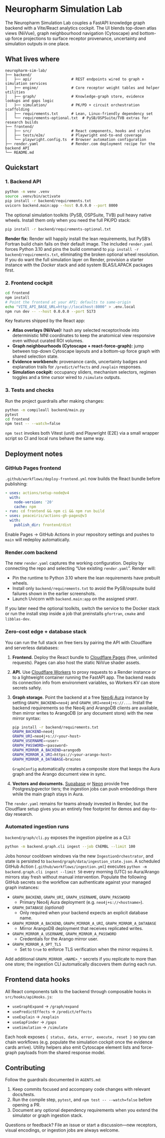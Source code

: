 # Neuropharm Simulation Lab

The Neuropharm Simulation Lab couples a FastAPI knowledge graph backend with a
Vite/React analytics cockpit. The UI blends top-down atlas views (NiiVue), graph
neighbourhood navigation (Cytoscape) and bottom-up force projections to surface
receptor provenance, uncertainty and simulation outputs in one place.

## What lives where

```
neuropharm-sim-lab/
├── backend/
│   ├── api/                  # REST endpoints wired to graph + simulation services
│   ├── engine/               # Core receptor weight tables and helper utilities
│   ├── graph/                # Knowledge-graph store, evidence lookups and gaps logic
│   ├── simulation/           # PK/PD + circuit orchestration scaffolding
│   ├── requirements.txt      # Lean, Linux-friendly dependency set
│   └── requirements-optional.txt  # PySB/OSPSuite/TVB extras for research builds
├── frontend/
│   ├── src/                  # React components, hooks and styles
│   ├── tests/e2e/            # Playwright end-to-end coverage
│   └── playwright.config.ts  # Browser automation configuration
├── render.yaml               # Render.com deployment recipe for the backend API
└── README.md
```

## Quickstart

### 1. Backend API

```bash
python -m venv .venv
source .venv/bin/activate
pip install -r backend/requirements.txt
uvicorn backend.main:app --host 0.0.0.0 --port 8000
```

The optional simulation toolkits (PySB, OSPSuite, TVB) pull heavy native wheels.
Install them only when you need the full PK/PD stack:

```bash
pip install -r backend/requirements-optional.txt
```

**Render fix:** Render will happily install the lean requirements, but PySB’s
Fortran build chain fails on their default image. The included `render.yaml`
forces Python 3.10 and pins the build command to `pip install -r
backend/requirements.txt`, eliminating the broken optional wheel resolution. If
you do want the full simulation layer on Render, provision a starter instance
with the *Docker* stack and add system BLAS/LAPACK packages first.

### 2. Frontend cockpit

```bash
cd frontend
npm install
# Point the frontend at your API; defaults to same-origin
echo "VITE_API_BASE_URL=http://localhost:8000" > .env.local
npm run dev -- --host 0.0.0.0 --port 5173
```

Key features shipped by the React app:

- **Atlas overlays (NiiVue):** hash any selected receptor/node into deterministic
  MNI coordinates to keep the anatomical view responsive even without curated
  ROI volumes.
- **Graph neighbourhoods (Cytoscape + react-force-graph):** jump between
  top-down Cytoscape layouts and a bottom-up force graph with shared selection
  state.
- **Evidence workbench:** provenance cards, uncertainty badges and explanation
  trails for `/predict/effects` and `/explain` responses.
- **Simulation cockpit:** occupancy sliders, mechanism selectors, regimen
  toggles and a time cursor wired to `/simulate` outputs.

### 3. Tests and checks

Run the project guardrails after making changes:

```bash
python -m compileall backend/main.py
pytest
cd frontend
npm test -- --watch=false
```

`npm test` invokes both Vitest (unit) and Playwright (E2E) via a small wrapper
script so CI and local runs behave the same way.

## Deployment notes

### GitHub Pages frontend

`.github/workflows/deploy-frontend.yml` now builds the React bundle before
publishing:

```yaml
- uses: actions/setup-node@v4
  with:
    node-version: '20'
    cache: npm
- run: cd frontend && npm ci && npm run build
- uses: peaceiris/actions-gh-pages@v3
  with:
    publish_dir: frontend/dist
```

Enable Pages → GitHub Actions in your repository settings and pushes to `main`
will redeploy automatically.

### Render.com backend

The new `render.yaml` captures the working configuration. Deploy by connecting
the repo and selecting “Use existing `render.yaml`”. Render will:

- Pin the runtime to Python 3.10 where the lean requirements have prebuilt
  wheels.
- Install only `backend/requirements.txt` to avoid the PySB/ospsuite build
  failures shown in the earlier screenshots.
- Launch Uvicorn with `backend.main:app` on the assigned `$PORT`.

If you later need the optional toolkits, switch the service to the Docker stack
or run the install step inside a job that preinstalls `gfortran`, `cmake` and
`libblas-dev`.

### Zero-cost edge + database stack

You can run the full stack on free tiers by pairing the API with Cloudflare and
serverless databases:

1. **Frontend.** Deploy the React bundle to [Cloudflare Pages][cf-pages] (free,
   unlimited requests). Pages can also host the static NiiVue shader assets.
2. **API.** Use [Cloudflare Workers][cf-workers] to proxy requests to a Render
   instance or to a lightweight container running the FastAPI app. The backend
   reads its connection info from environment variables, so Workers KV can store
   secrets safely.
3. **Graph storage.** Point the backend at a free [Neo4j Aura][aura] instance by
   setting `GRAPH_BACKEND=neo4j` and `GRAPH_URI=neo4j+s://...`. Install the
   backend requirements so the Neo4j and ArangoDB clients are available, then
   mirror writes to ArangoDB (or any document store) with the new mirror syntax:

   ```bash
   pip install -r backend/requirements.txt
   GRAPH_BACKEND=neo4j
   GRAPH_URI=neo4j+s://<your-host>
   GRAPH_USERNAME=<user>
   GRAPH_PASSWORD=<password>
   GRAPH_MIRROR_A_BACKEND=arangodb
   GRAPH_MIRROR_A_URI=https://<your-arango-host>
   GRAPH_MIRROR_A_DATABASE=brainos
   ```

   `GraphConfig` automatically creates a composite store that keeps the Aura
   graph and the Arango document view in sync.
4. **Vectors and documents.** [Supabase][supabase] or [Neon][neon] provide free
   Postgres/pgvector tiers; the ingestion jobs can push embeddings there while
   the main graph stays in Aura.

The `render.yaml` remains for teams already invested in Render, but the Cloudflare
setup gives you an entirely free footprint for demos and day-to-day research.

### Automated ingestion runs

`backend/graph/cli.py` exposes the ingestion pipeline as a CLI:

```bash
python -m backend.graph.cli ingest --job ChEMBL --limit 100
```

Jobs honour cooldown windows via the new `IngestionOrchestrator`, and state is
persisted to `backend/graph/data/ingestion_state.json`. A scheduled GitHub
Action (`.github/workflows/ingestion.yml`) executes `python -m
backend.graph.cli ingest --limit 50` every morning (UTC) so Aura/Arango mirrors
stay fresh without manual intervention. Populate the following GitHub secrets so
the workflow can authenticate against your managed graph instances:

- `GRAPH_BACKEND`, `GRAPH_URI`, `GRAPH_USERNAME`, `GRAPH_PASSWORD`
  - Primary Neo4j Aura deployment (e.g. `neo4j+s://<hostname>`).
- `GRAPH_DATABASE` *(optional)*
  - Only required when your backend expects an explicit database name.
- `GRAPH_MIRROR_A_BACKEND`, `GRAPH_MIRROR_A_URI`, `GRAPH_MIRROR_A_DATABASE`
  - Mirror ArangoDB deployment that receives replicated writes.
- `GRAPH_MIRROR_A_USERNAME`, `GRAPH_MIRROR_A_PASSWORD`
  - Credentials for the Arango mirror user.
- `GRAPH_MIRROR_A_OPT_TLS`
  - Set to `true` to enforce TLS verification when the mirror requires it.

Add additional `GRAPH_MIRROR_<NAME>_*` secrets if you replicate to more than one
store; the ingestion CLI automatically discovers them during each run.

[cf-pages]: https://developers.cloudflare.com/pages/
[cf-workers]: https://developers.cloudflare.com/workers/
[aura]: https://neo4j.com/cloud/aura/
[supabase]: https://supabase.com
[neon]: https://neon.tech

## Frontend data hooks

All React components talk to the backend through composable hooks in
`src/hooks/apiHooks.js`:

- `useGraphExpand` → `/graph/expand`
- `usePredictEffects` → `/predict/effects`
- `useExplain` → `/explain`
- `useGapFinder` → `/gaps`
- `useSimulation` → `/simulate`

Each hook exposes `{ status, data, error, execute, reset }` so you can chain
workflows (e.g. populate the simulation cockpit once the evidence cards arrive).
Utility helpers also emit Cytoscape element lists and force-graph payloads from
the shared response model.

## Contributing

Follow the guardrails documented in `AGENTS.md`:

1. Keep commits focused and accompany code changes with relevant docs/tests.
2. Run the compile step, `pytest`, and `npm test -- --watch=false` before
   opening a PR.
3. Document any optional dependency requirements when you extend the simulator
   or graph ingestion stack.

Questions or feedback? File an issue or start a discussion—new receptors,
visual encodings, or ingestion jobs are always welcome.

